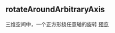 ## rotateAroundArbitraryAxis

三维空间中，一个正方形绕任意轴的旋转 [预览](http://htmlpreview.github.io/?https://github.com/cocokitten/rotateAroundArbitraryAxis/blob/master/rotateAroundArbitraryAxis.html)




